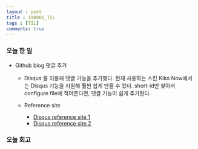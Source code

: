 ```yaml
---
layout : post
title : 190901_TIL
tags : [TIL]
comments: true
---
```

### 오늘 한 일
- Github blog 댓글 추가
  - Disqus 를 이용해 댓글 기능을 추가했다. 현재 사용하는 스킨 Kiko Now에서는 Disqus 기능을 지원해 훨씬 쉽게 만들 수 있다. short-id만 찾아서 configure file에 적어준다면, 댓글 기능이 쉽게 추가된다.

  - Reference site
    - [Disqus reference site 1](https://khackskjs.github.io/2017/06/22/Setting-Hexo-github-pages/)
    - [Disqus reference site 2](https://devmjun.github.io/archive/addComments)


### 오늘 회고
